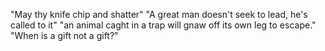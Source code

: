 "May thy knife chip and shatter"
"A great man doesn't seek to lead, he's called to it"
"an animal caght in a trap will gnaw off its own leg to escape."
"When is a gift not a gift?"
